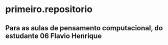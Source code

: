 # primeiro.repositorio
## Para as aulas de pensamento computacional, do estudante 06 Flavio Henrique 
